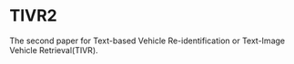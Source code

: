 # TIVR2
The second paper for Text-based Vehicle Re-identification or Text-Image Vehicle Retrieval(TIVR).
